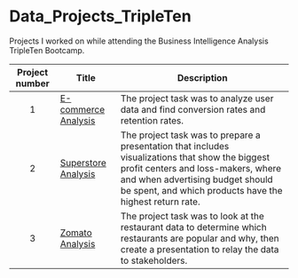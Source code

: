 # Data_Projects_TripleTen
Projects I worked on while attending the Business Intelligence Analysis TripleTen Bootcamp.


| Project number | Title | Description |
| :-----------: | ----------- |----------- |
| 1 | [E-commerce Analysis](https://docs.google.com/spreadsheets/d/1PwhB3WODP0WBLVk3F10aEuWOvY0oj0yloLkOpg0_Pfc/edit?usp=sharing) | The project task was to analyze user data and find conversion rates and retention rates. |
| 2 | [Superstore Analysis](https://public.tableau.com/shared/FDG46JHNS?:display_count=n&:origin=viz_share_link) | The project task was to prepare a presentation that includes visualizations that show the biggest profit centers and loss-makers, where and when advertising budget should be spent, and which products have the highest return rate. |
| 3 | [Zomato Analysis](https://public.tableau.com/views/FinalProject_17475821181470/RestaurantPopularity?:language=en-US&:sid=&:redirect=auth&:display_count=n&:origin=viz_share_link) | The project task was to look at the restaurant data to determine which restaurants are popular and why, then create a presentation to relay the data to stakeholders. |

